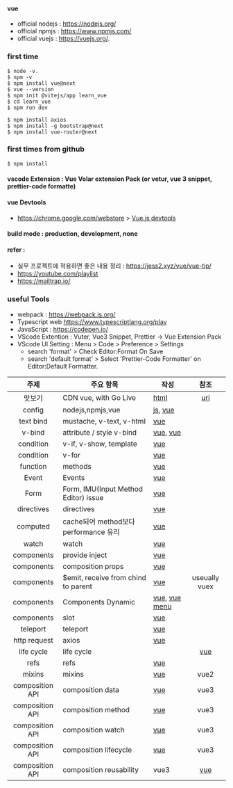 #### vue
+ official nodejs : https://nodejs.org/
+ official npmjs : https://www.npmjs.com/
+ official vuejs : https://vuejs.org/. 
### first time
```
$ node -v. 
$ npm -v
$ npm install vue@next
$ vue --version
$ npm init @vitejs/app learn_vue
$ cd learn_vue
$ npm run dev

$ npm install axios
$ npm install -g bootstrap@next
$ npm install vue-router@next
```
### first times from github
```
$ npm install
```
#### vscode Extension : Vue Volar extension Pack (or vetur, vue 3 snippet, prettier-code formatte)
#### vue Devtools
+ https://chrome.google.com/webstore > [Vue.js devtools](https://chrome.google.com/webstore/detail/vuejs-devtools/nhdogjmejiglipccpnnnanhbledajbpd)

#### build mode : production, development, none
#### refer : 
+ 실무 프로젝트에 적용하면 좋은 내용 정리 : https://jess2.xyz/vue/vue-tip/
+ https://youtube.com/playlist
+ https://mailtrap.io/ 

### useful Tools

- webpack : https://webpack.js.org/
- Typescript web https://www.typescriptlang.org/play
- JavaScript : https://codepen.io/
- VScode Extention : Vuter, Vue3 Snippet, Prettier -> Vue Extension Pack
- VScode UI Setting : Menu > Code > Preference > Settings
  - search 'format' > Check Editor:Format On Save
  - search 'default format' > Select 'Prettier-Code Formatter' on Editor:Default Formatter.

| 주제 | 주요 항목 | 작성 | 참조 |
| :---: | --- |  --- | :---: |
|맛보기|CDN vue, with Go Live|[html](./vue_with_cdn.html)|[uri](https://v2.vuejs.org/v2/guide/installation.html?redirect=true)|
|config|nodejs,npmjs,vue|[js](./helloworld.js), [vue](./src/App.vue)||
|text bind|mustache, v-text, v-html|[vue](./src/apps/App_text-binding.vue)| |
| v-bind| attribute / style v-bind |[vue](./src/apps/App_attribute-binding.vue), [vue](./src/apps/App_style-binding.vue) | |
|condition| v-if, v-show, template|[vue](./src/apps/App_if-randering.vue) | |
|condition| v-for|[vue](./src/apps/App_for.vue)| |
|function|methods|[vue](./src/apps/App_methods.vue)||
|Event|Events|[vue](./src/apps/App_events.vue)||
|Form|Form, IMU(Input Method Editor) issue|[vue](./src/apps/App_forms.vue)||
|directives|directives|[vue](./src/apps/App_directives.vue)||
|computed|cache되어 method보다 performance 유리|[vue](./src/apps/App_computed.vue)||
|watch|watch|[vue](./src/apps/App_watch.vue)||
|components|provide inject|[vue](./src/apps/App_componets_provide_inject.vue)||
|components| composition props |[vue](./src/apps/App_componets_props.vue)||
|components|$emit, receive from chind to parent|[vue](./src/apps/App_componets_emit.vue)|useually vuex|
|components|Components Dynamic|[vue](./src/apps/App_components_dynamic.vue), [vue menu](./src/apps/App_Dynamic_Menu.vue)||
|components|slot|[vue](./src/apps/App_slot.vue)||
|teleport|teleport|[vue](./src/apps/App_teleport.vue)||
|http request|axios|[vue](./src/apps/App_httpRequest.vue)||
|life cycle|life cycle||[vue](./src/apps/App_lifecycle.vue)|
|refs|refs|[vue](./src/apps/App_refs.vue)||
|mixins|mixins|[vue](./src/apps/App_mixins.vue)|vue2|
|composition API|composition data|[vue](./src/apps/App_Composition-data.vue)|vue3|
|composition API|composition method|[vue](./src/apps/App_composition-methods.vue)|vue3|
|composition API|composition watch|[vue](./src/apps/App_composition-watch.vue)|vue3|
|composition API|composition lifecycle|[vue](./src/apps/App_composition-lifecycle.vue)|vue3|
|composition API|composition reusability|vue3|[vue](./src/apps/App_composition-reusability.vue)|
